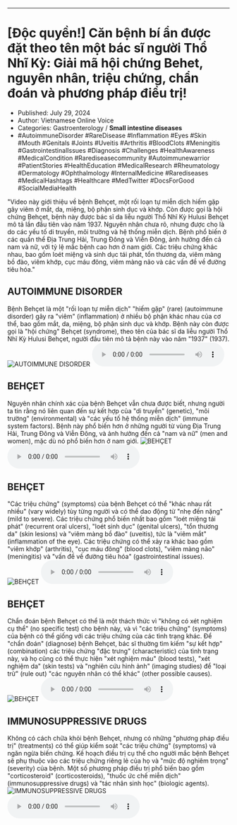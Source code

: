 
---

# \[Độc quyền!\] Căn bệnh bí ẩn được đặt theo tên một bác sĩ người Thổ Nhĩ Kỳ: Giải mã hội chứng Behet, nguyên nhân, triệu chứng, chẩn đoán và phương pháp điều trị!

- Published: July 29, 2024
- Author: Vietnamese Online Voice
- Categories: Gastroenterology / **Small intestine diseases**
- #AutoimmuneDisorder #RareDisease #Inflammation #Eyes #Skin #Mouth #Genitals #Joints #Uveitis #Arthritis #BloodClots #Meningitis #GastrointestinalIssues #Diagnosis #Challenges #HealthAwareness #MedicalCondition #Rarediseasecommunity #Autoimmunewarrior #PatientStories #HealthEducation #MedicalResearch #Rheumatology #Dermatology #Ophthalmology #InternalMedicine #Rarediseases #MedicalHashtags #Healthcare #MedTwitter #DocsForGood #SocialMediaHealth

"Video này giới thiệu về bệnh Behçet, một rối loạn tự miễn dịch hiếm gặp gây viêm ở mắt, da, miệng, bộ phận sinh dục và khớp. Còn được gọi là hội chứng Behçet, bệnh này được bác sĩ da liễu người Thổ Nhĩ Kỳ Hulusi Behçet mô tả lần đầu tiên vào năm 1937. Nguyên nhân chưa rõ, nhưng được cho là do các yếu tố di truyền, môi trường và hệ thống miễn dịch. Bệnh phổ biến ở các quần thể Địa Trung Hải, Trung Đông và Viễn Đông, ảnh hưởng đến cả nam và nữ, với tỷ lệ mắc bệnh cao hơn ở nam giới. Các triệu chứng khác nhau, bao gồm loét miệng và sinh dục tái phát, tổn thương da, viêm màng bồ đào, viêm khớp, cục máu đông, viêm màng não và các vấn đề về đường tiêu hóa."


## AUTOIMMUNE DISORDER

Bệnh Behçet là một "rối loạn tự miễn dịch" "hiếm gặp" (rare) (autoimmune disorder) gây ra "viêm" (inflammation) ở nhiều bộ phận khác nhau của cơ thể, bao gồm mắt, da, miệng, bộ phận sinh dục và khớp. Bệnh này còn được gọi là "hội chứng" Behçet (syndrome), theo tên của bác sĩ da liễu người Thổ Nhĩ Kỳ Hulusi Behçet, người đầu tiên mô tả bệnh này vào năm "1937" (1937).
![AUTOIMMUNE DISORDER](https://http-archiver-apis-production-80.schnworks.com/storage/images/transitions/2024-07-29/transition-4031267194-Montserrat-ExtraBold-673AB7.jpg)
<audio controls>
    <source src="https://http-archiver-apis-production-80.schnworks.com/storage/storage/audio/file-422256122.mp3" type="audio/mpeg">
</audio>



## BEHÇET

Nguyên nhân chính xác của bệnh Behçet vẫn chưa được biết, nhưng người ta tin rằng nó liên quan đến sự kết hợp của "di truyền" (genetic), "môi trường" (environmental) và "các yếu tố hệ thống miễn dịch" (immune system factors). Bệnh này phổ biến hơn ở những người từ vùng Địa Trung Hải, Trung Đông và Viễn Đông, và ảnh hưởng đến cả "nam và nữ" (men and women), mặc dù nó phổ biến hơn ở nam giới.
![BEHÇET](https://http-archiver-apis-production-80.schnworks.com/storage/images/transitions/2024-07-29/transition-33327501447-Montserrat-SemiBold-004895.jpg)
<audio controls>
    <source src="https://http-archiver-apis-production-80.schnworks.com/storage/storage/audio/file-16930301456.mp3" type="audio/mpeg">
</audio>



## BEHÇET

"Các triệu chứng" (symptoms) của bệnh Behçet có thể "khác nhau rất nhiều" (vary widely) tùy từng người và có thể dao động từ "nhẹ đến nặng" (mild to severe). Các triệu chứng phổ biến nhất bao gồm "loét miệng tái phát" (recurrent oral ulcers), "loét sinh dục" (genital ulcers), "tổn thương da" (skin lesions) và "viêm màng bồ đào" (uveitis), tức là "viêm mắt" (inflammation of the eye). Các triệu chứng có thể xảy ra khác bao gồm "viêm khớp" (arthritis), "cục máu đông" (blood clots), "viêm màng não" (meningitis) và "vấn đề về đường tiêu hóa" (gastrointestinal issues).
![BEHÇET](https://http-archiver-apis-production-80.schnworks.com/storage/images/transitions/2024-07-29/transition-4184944703-Montserrat-Bold-4A148C.jpg)
<audio controls>
    <source src="https://http-archiver-apis-production-80.schnworks.com/storage/storage/audio/file-24823891754.mp3" type="audio/mpeg">
</audio>



## BEHÇET

Chẩn đoán bệnh Behçet có thể là một thách thức vì "không có xét nghiệm cụ thể" (no specific test) cho bệnh này, và vì "các triệu chứng" (symptoms) của bệnh có thể giống với các triệu chứng của các tình trạng khác. Để "chẩn đoán" (diagnose) bệnh Behçet, bác sĩ thường tìm kiếm "sự kết hợp" (combination) các triệu chứng "đặc trưng" (characteristic) của tình trạng này, và họ cũng có thể thực hiện "xét nghiệm máu" (blood tests), "xét nghiệm da" (skin tests) và "nghiên cứu hình ảnh" (imaging studies) để "loại trừ" (rule out) "các nguyên nhân có thể khác" (other possible causes).
![BEHÇET](https://http-archiver-apis-production-80.schnworks.com/storage/images/transitions/2024-07-29/transition--5241447989-Montserrat-SemiBold-673AB7.jpg)
<audio controls>
    <source src="https://http-archiver-apis-production-80.schnworks.com/storage/storage/audio/file-8443198619.mp3" type="audio/mpeg">
</audio>



## IMMUNOSUPPRESSIVE DRUGS

Không có cách chữa khỏi bệnh Behçet, nhưng có những "phương pháp điều trị" (treatments) có thể giúp kiểm soát "các triệu chứng" (symptoms) và ngăn ngừa biến chứng. Kế hoạch điều trị cụ thể cho người mắc bệnh Behçet sẽ phụ thuộc vào các triệu chứng riêng lẻ của họ và "mức độ nghiêm trọng" (severity) của bệnh. Một số phương pháp điều trị phổ biến bao gồm "corticosteroid" (corticosteroids), "thuốc ức chế miễn dịch" (immunosuppressive drugs) và "tác nhân sinh học" (biologic agents).
![IMMUNOSUPPRESSIVE DRUGS](https://http-archiver-apis-production-80.schnworks.com/storage/images/transitions/2024-07-29/transition--63798649494-Montserrat-SemiBold-004895.jpg)
<audio controls>
    <source src="https://http-archiver-apis-production-80.schnworks.com/storage/storage/audio/file-23921227347.mp3" type="audio/mpeg">
</audio>

